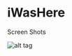 # iWasHere
Screen Shots

![alt tag](https://github.com/yakout/iWasHere/blob/master/ScreenShots/14348997_1273948372629738_1040912698_n.jpg)

